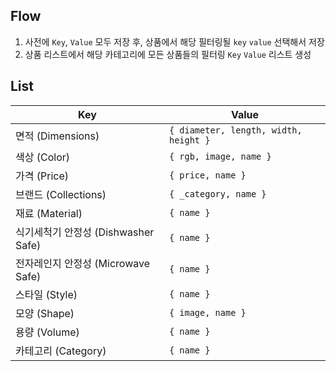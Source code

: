 
## Flow
1. 사전에 `Key`, `Value` 모두 저장 후, 상품에서 해당 필터링될 `key` `value` 선택해서 저장
2. 상품 리스트에서 해당 카테고리에 모든 상품들의 필터링 `Key` `Value` 리스트 생성


## List
| Key                         | Value                                 |
| --------------------------- | ------------------------------------- |
| 면적 (Dimensions)             | `{ diameter, length, width, height }` |
| 색상 (Color)                  | `{ rgb, image, name }`                |
| 가격 (Price)                  | `{ price, name }`                     |
| 브랜드 (Collections)           | `{ _category, name }`                 |
| 재료 (Material)               | `{ name }`                            |
| 식기세척기 안정성 (Dishwasher Safe) | `{ name }`                            |
| 전자레인지 안정성 (Microwave Safe)  | `{ name }`                            |
| 스타일 (Style)                 | `{ name }`                            |
| 모양 (Shape)                  | `{ image, name }`                     |
| 용량 (Volume)                 | `{ name }`                            |
| 카테고리 (Category)             | `{ name }`                            |
